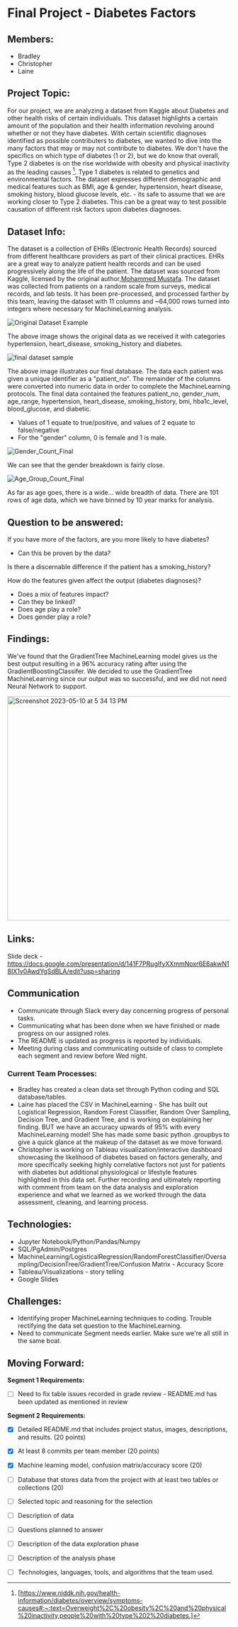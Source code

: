 
# Final Project - Diabetes Factors

## Members:
- Bradley
- Christopher
- Laine
## Project Topic:
For our project, we are analyzing a dataset from Kaggle about Diabetes and other health risks of certain individuals. This dataset highlights a certain amount of the population and their health information revolving around whether or not they have diabetes. With certain scientific diagnoses identified as possible contributers to diabetes, we wanted to dive into the many factors that may or may not contribute to diabetes. We don't have the specifics on which type of diabetes (1 or 2), but we do know that overall, Type 2 diabetes is on the rise worldwide with obesity and physical inactivity as the leading causes [^1]. Type 1 diabetes is related to genetics and environmental factors. The dataset expresses different demographic and medical features such as BMI, age & gender, hypertension, heart disease, smoking history, blood glucose levels, etc. - its safe to assume that we are working closer to Type 2 diabetes. This can be a great way to test possible causation of different risk factors upon diabetes diagnoses.
## Dataset Info:
The dataset is a collection of EHRs (Electronic Health Records) sourced from different healthcare providers as part of their clinical practices. EHRs are a great way to analyze patient health records and can be used progressively along the life of the patient. The dataset was sourced from Kaggle, licensed by the original author,[Mohammed Mustafa](https://www.kaggle.com/datasets/iammustafatz/diabetes-prediction-dataset). The dataset was collected from patients on a random scale from surveys, medical records, and lab tests. It has been pre-processed, and processed farther by this team, leaving the dataset with 11 columns and ~64,000 rows turned into integers where necessary for MachineLearning analysis.

![Original Dataset Example](https://github.com/bhernley/Final_Project/assets/119247984/d58bfa09-6e91-4dd7-9cc8-ccbff3249015)

The above image shows the original data as we received it with categories hypertension, heart_disease, smoking_history and diabetes.

![final dataset sample](https://github.com/bhernley/Final_Project/assets/119247984/4765572d-75d4-4e5e-be2c-c33b7ae9ba76)

The above image illustrates our final database.  The data each patient was given a unique identifier as a "patient_no". The remainder of the columns were converted into numeric data in order to complete the MachineLearning protocols.
The final data contained the features patient_no, gender_num, age_range, hypertension, heart_disease, smoking_history, bmi, hba1c_level, blood_glucose, and diabetic.

- Values of 1 equate to true/positive, and values of 2 equate to false/negative 
- For the "gender" column, 0 is female and 1 is male.

![Gender_Count_Final](https://github.com/bhernley/Final_Project/assets/119247984/8390c6d9-4408-419c-b1b9-0e04bf10c0da)

We can see that the gender breakdown is fairly close.

![Age_Group_Count_Final](https://github.com/bhernley/Final_Project/assets/119247984/87387965-56eb-4d4a-96a3-98d7c01ca6a8)

As far as age goes, there is a wide... wide breadth of data. There are 101 rows of age data, which we have binned by 10 year marks for analysis.



## Question to be answered: 
If you have more of the factors, are you more likely to have diabetes?
  - Can this be proven by the data?

Is there a discernable difference if the patient has a smoking_history?

How do the features given affect the output (diabetes diagnoses)?
  - Does a mix of features impact?
  - Can they be linked?
  - Does age play a role? 
  - Does gender play a role?
## Findings:

We've found that the GradientTree MachineLearning model gives us the best output resulting in a 96% accuracy rating after using the GradientBoostingClassifer. We decided to use the GradientTree MachineLearning since our output was so successful, and we did not need Neural Network to support.

<img width="507" alt="Screenshot 2023-05-10 at 5 34 13 PM" src="https://github.com/bhernley/Final_Project/assets/117100491/9e6717af-3e5b-4dd4-b0e0-770963bd48e4">


## Links:
Slide deck - https://docs.google.com/presentation/d/141F7PRugIfyXXmmNoxr6E6akwN18IX1v0AwdYgSdBLA/edit?usp=sharing

## Communication
- Communicate through Slack every day concerning progress of personal tasks.
- Communicating what has been done when we have finished or made progress on our assigned roles.
- The README is updated as progress is reported by individuals.
- Meeting during class and communicating outside of class to complete each segment and review before Wed night.
### Current Team Processes:
- Bradley has created a clean data set through Python coding and SQL database/tables.
- Laine has placed the CSV in MachineLearning - She has built out Logistical Regression, Random Forest Classifier, Random Over Sampling, Decision Tree, and Gradient Tree, and is working on explaining her finding. BUT we have an accuracy upwards of 95% with every MachineLearning model! She has made some basic python .groupbys to give a quick glance at the makeup of the dataset as we move forward.
- Christopher is working on Tableau visualization/interactive dashboard showcasing the likelihood of diabetes based on factors generally, and more specifically seeking highly correlative factors not just for patients with diabetes but additional physiological or lifestyle features highlighted in this data set. Further recording and ultimately reporting with comment from team on the data analysis and exploration experience and what we learned as we worked through the data assessment, cleaning, and learning process.
## Technologies:
- Jupyter Notebook/Python/Pandas/Numpy
- SQL/PgAdmin/Postgres
- MachineLearning/LogisticalRegression/RandomForestClassifier/Oversampling/DecisionTree/GradientTree/Confusion Matrix - Accuracy Score
- Tableau/Visualizations - story telling
- Google Slides

## Challenges:
- Identifying proper MachineLearning techniques to coding. Trouble rectifying the data set question to the MachineLearning.
- Need to communicate Segment needs earlier. Make sure we're all still in the same boat.
## Moving Forward:
**Segment 1 Requirements:**
- [ ] Need to fix table issues recorded in grade review - README.md has been updated as mentioned in review

**Segment 2 Requirements:**
- [X] Detailed README.md that includes project status, images, descriptions, and results. (20 points)
- [X] At least 8 commits per team member (20 points)
- [X] Machine learning model, confusion matrix/accuracy score (20)
- [ ] Database that stores data from the project with at least two tables or collections (20)
- [ ] Selected topic and reasoning for the selection
- [ ] Description of data
- [ ] Questions planned to answer
- [ ] Description of the data exploration phase
- [ ] Description of the analysis phase
- [ ] Technologies, languages, tools, and algorithms that the team used.


[^1]: [https://www.niddk.nih.gov/health-information/diabetes/overview/symptoms-causes#:~:text=Overweight%2C%20obesity%2C%20and%20physical%20inactivity,people%20with%20type%202%20diabetes.]
